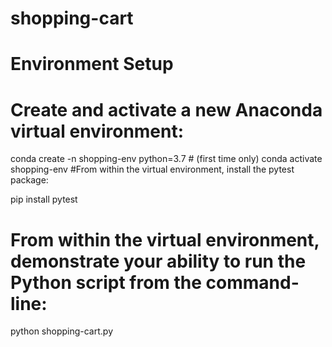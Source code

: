 # shopping-cart

# Environment Setup
# Create and activate a new Anaconda virtual environment:

conda create -n shopping-env python=3.7 # (first time only)
conda activate shopping-env
#From within the virtual environment, install the pytest package:


pip install pytest
# From within the virtual environment, demonstrate your ability to run the Python script from the command-line:

python shopping-cart.py

